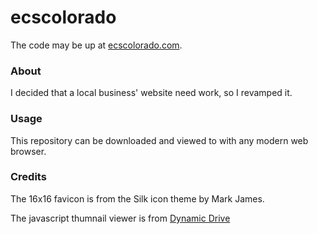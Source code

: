 ecscolorado
===========

The code may be up at [ecscolorado.com](http://www.ecscolorado.com/).
  
  
  
### About

I decided that a local business' website need work, so I revamped it.
  
  
  
### Usage

This repository can be downloaded and viewed to with any modern web browser.
  
  
  
### Credits

The 16x16 favicon is from the Silk icon theme by Mark James.

 The javascript thumnail viewer is from [Dynamic Drive](http://www.dynamicdrive.com)
